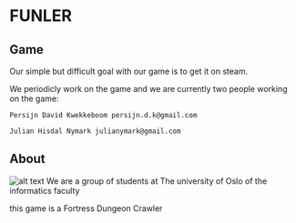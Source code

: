 # FUNLER

## Game
Our simple but difficult goal with our game is to get it on steam.

We periodicly work on the game and we are currently two people working on the game:

	Persijn David Kwekkeboom persijn.d.k@gmail.com

	Julian Hisdal Nymark julianymark@gmail.com



## About
![alt text](http://www.ivs.no/images/uio-logo.png "University of Oslo")
We are a group of students at The university of Oslo of the informatics faculty




this game is a Fortress Dungeon Crawler



